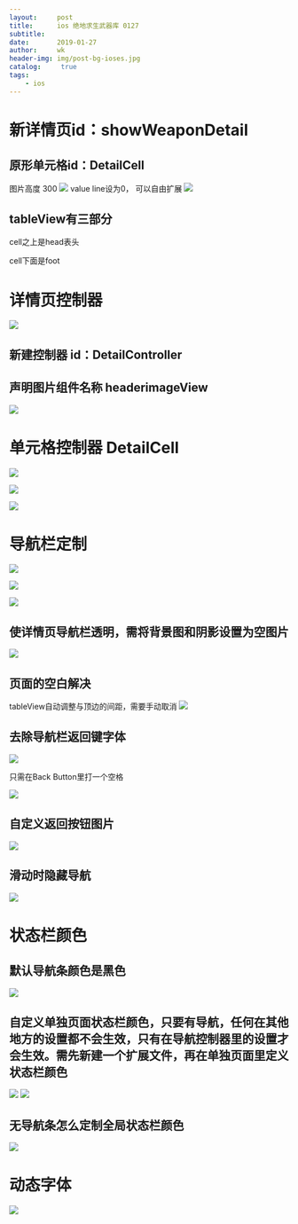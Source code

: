 ```yaml
---
layout:     post
title:      ios 绝地求生武器库 0127
subtitle:   
date:       2019-01-27
author:     wk
header-img: img/post-bg-ioses.jpg
catalog: 	 true
tags:
    - ios
---
```

# 新详情页id：showWeaponDetail
## 原形单元格id：DetailCell
图片高度 300
![](https://ws3.sinaimg.cn/large/006tNc79ly1fzef6gq41ij31aw0omtlh.jpg)
value line设为0， 可以自由扩展
![](https://ws2.sinaimg.cn/large/006tNc79ly1fzefbl6rpdj31he0soazd.jpg)

## tableView有三部分
cell之上是head表头

cell下面是foot


# 详情页控制器
![](https://ws2.sinaimg.cn/large/006tNc79ly1fzefx6u8agj31g40s4e4p.jpg)
## 新建控制器 id：DetailController
## 声明图片组件名称 headerimageView
![](https://ws4.sinaimg.cn/large/006tNc79ly1fzeg44ffe4j316s0ow4fu.jpg)
# 单元格控制器 DetailCell

![](https://ws4.sinaimg.cn/large/006tNc79ly1fzegs3b2r1j31ft0u0b29.jpg)

![](https://ws4.sinaimg.cn/large/006tNc79ly1fzeh61op5jj31oi0n81kx.jpg)

![](https://ws3.sinaimg.cn/large/006tNc79ly1fzehol3qpnj316o0u01i9.jpg)

# 导航栏定制
![](https://ws2.sinaimg.cn/large/006tNc79ly1fzem264bohj31gx0u07wh.jpg)

![](https://ws1.sinaimg.cn/large/006tNc79ly1fzem55aj54j31ik0p4x04.jpg)

![](https://ws2.sinaimg.cn/large/006tNc79ly1fzem7y5ln9j31pe0u07wh.jpg)

## 使详情页导航栏透明，需将背景图和阴影设置为空图片
 ![](https://ws1.sinaimg.cn/large/006tNc79ly1fzemfikz7mj31w40twe81.jpg)
 
## 页面的空白解决
tableView自动调整与顶边的间距，需要手动取消
![](https://ws1.sinaimg.cn/large/006tNc79ly1fzemlp1zemj31ih0u01kx.jpg)

## 去除导航栏返回键字体
![](https://ws1.sinaimg.cn/large/006tNc79ly1fzemw3000fj30by0l9wfj.jpg)

只需在Back Button里打一个空格

![](https://ws3.sinaimg.cn/large/006tNc79ly1fzemytzev7j30ii0n1dgy.jpg)

## 自定义返回按钮图片
![](https://ws2.sinaimg.cn/large/006tNc79ly1fzen3sx5soj31e80u0x4s.jpg)

## 滑动时隐藏导航
![](https://ws4.sinaimg.cn/large/006tNc79ly1fzen8rt68zj30xu0u0nfa.jpg)

# 状态栏颜色

## 默认导航条颜色是黑色
![](https://ws2.sinaimg.cn/large/006tNc79ly1fzhxegncp8j31co0nundl.jpg)

## 自定义单独页面状态栏颜色，只要有导航，任何在其他地方的设置都不会生效，只有在导航控制器里的设置才会生效。需先新建一个扩展文件，再在单独页面里定义状态栏颜色
![](https://ws2.sinaimg.cn/large/006tNc79ly1fzhxlr4v5ij31oo0qe1kx.jpg)
![](https://ws2.sinaimg.cn/large/006tNc79ly1fzhxn8yt7tj31o20sw4qp.jpg)

## 无导航条怎么定制全局状态栏颜色
![](https://ws4.sinaimg.cn/large/006tNc79ly1fzhxso934hj31ou0sq4qp.jpg)

# 动态字体
![](https://ws3.sinaimg.cn/large/006tNc79ly1fzhxznislaj30vr0u0toc.jpg)


